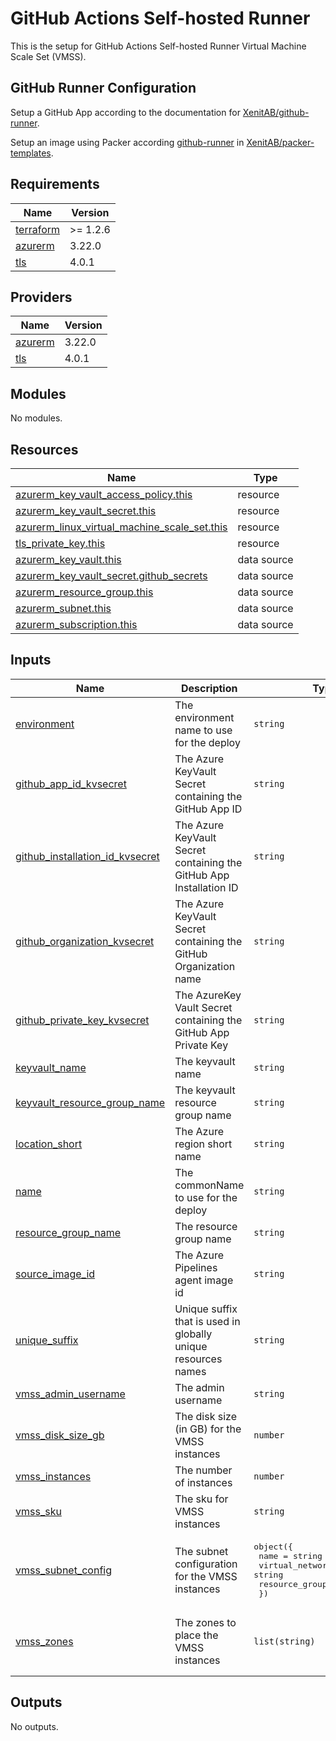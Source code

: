 # GitHub Actions Self-hosted Runner

This is the setup for GitHub Actions Self-hosted Runner Virtual Machine Scale Set (VMSS).

## GitHub Runner Configuration

Setup a GitHub App according to the documentation for [XenitAB/github-runner](https://github.com/XenitAB/github-runner).

Setup an image using Packer according [github-runner](https://github.com/XenitAB/packer-templates/tree/main/templates/azure/github-runner) in [XenitAB/packer-templates](https://github.com/XenitAB/packer-templates).

## Requirements

| Name | Version |
|------|---------|
| <a name="requirement_terraform"></a> [terraform](#requirement\_terraform) | >= 1.2.6 |
| <a name="requirement_azurerm"></a> [azurerm](#requirement\_azurerm) | 3.22.0 |
| <a name="requirement_tls"></a> [tls](#requirement\_tls) | 4.0.1 |

## Providers

| Name | Version |
|------|---------|
| <a name="provider_azurerm"></a> [azurerm](#provider\_azurerm) | 3.22.0 |
| <a name="provider_tls"></a> [tls](#provider\_tls) | 4.0.1 |

## Modules

No modules.

## Resources

| Name | Type |
|------|------|
| [azurerm_key_vault_access_policy.this](https://registry.terraform.io/providers/hashicorp/azurerm/3.22.0/docs/resources/key_vault_access_policy) | resource |
| [azurerm_key_vault_secret.this](https://registry.terraform.io/providers/hashicorp/azurerm/3.22.0/docs/resources/key_vault_secret) | resource |
| [azurerm_linux_virtual_machine_scale_set.this](https://registry.terraform.io/providers/hashicorp/azurerm/3.22.0/docs/resources/linux_virtual_machine_scale_set) | resource |
| [tls_private_key.this](https://registry.terraform.io/providers/hashicorp/tls/4.0.1/docs/resources/private_key) | resource |
| [azurerm_key_vault.this](https://registry.terraform.io/providers/hashicorp/azurerm/3.22.0/docs/data-sources/key_vault) | data source |
| [azurerm_key_vault_secret.github_secrets](https://registry.terraform.io/providers/hashicorp/azurerm/3.22.0/docs/data-sources/key_vault_secret) | data source |
| [azurerm_resource_group.this](https://registry.terraform.io/providers/hashicorp/azurerm/3.22.0/docs/data-sources/resource_group) | data source |
| [azurerm_subnet.this](https://registry.terraform.io/providers/hashicorp/azurerm/3.22.0/docs/data-sources/subnet) | data source |
| [azurerm_subscription.this](https://registry.terraform.io/providers/hashicorp/azurerm/3.22.0/docs/data-sources/subscription) | data source |

## Inputs

| Name | Description | Type | Default | Required |
|------|-------------|------|---------|:--------:|
| <a name="input_environment"></a> [environment](#input\_environment) | The environment name to use for the deploy | `string` | n/a | yes |
| <a name="input_github_app_id_kvsecret"></a> [github\_app\_id\_kvsecret](#input\_github\_app\_id\_kvsecret) | The Azure KeyVault Secret containing the GitHub App ID | `string` | `"github-app-id"` | no |
| <a name="input_github_installation_id_kvsecret"></a> [github\_installation\_id\_kvsecret](#input\_github\_installation\_id\_kvsecret) | The Azure KeyVault Secret containing the GitHub App Installation ID | `string` | `"github-installation-id"` | no |
| <a name="input_github_organization_kvsecret"></a> [github\_organization\_kvsecret](#input\_github\_organization\_kvsecret) | The Azure KeyVault Secret containing the GitHub Organization name | `string` | `"github-organization"` | no |
| <a name="input_github_private_key_kvsecret"></a> [github\_private\_key\_kvsecret](#input\_github\_private\_key\_kvsecret) | The AzureKey Vault Secret containing the GitHub App Private Key | `string` | `"github-private-key"` | no |
| <a name="input_keyvault_name"></a> [keyvault\_name](#input\_keyvault\_name) | The keyvault name | `string` | `""` | no |
| <a name="input_keyvault_resource_group_name"></a> [keyvault\_resource\_group\_name](#input\_keyvault\_resource\_group\_name) | The keyvault resource group name | `string` | `""` | no |
| <a name="input_location_short"></a> [location\_short](#input\_location\_short) | The Azure region short name | `string` | n/a | yes |
| <a name="input_name"></a> [name](#input\_name) | The commonName to use for the deploy | `string` | n/a | yes |
| <a name="input_resource_group_name"></a> [resource\_group\_name](#input\_resource\_group\_name) | The resource group name | `string` | `""` | no |
| <a name="input_source_image_id"></a> [source\_image\_id](#input\_source\_image\_id) | The Azure Pipelines agent image id | `string` | n/a | yes |
| <a name="input_unique_suffix"></a> [unique\_suffix](#input\_unique\_suffix) | Unique suffix that is used in globally unique resources names | `string` | `""` | no |
| <a name="input_vmss_admin_username"></a> [vmss\_admin\_username](#input\_vmss\_admin\_username) | The admin username | `string` | `"ghradmin"` | no |
| <a name="input_vmss_disk_size_gb"></a> [vmss\_disk\_size\_gb](#input\_vmss\_disk\_size\_gb) | The disk size (in GB) for the VMSS instances | `number` | `128` | no |
| <a name="input_vmss_instances"></a> [vmss\_instances](#input\_vmss\_instances) | The number of instances | `number` | `1` | no |
| <a name="input_vmss_sku"></a> [vmss\_sku](#input\_vmss\_sku) | The sku for VMSS instances | `string` | `"Standard_F4s_v2"` | no |
| <a name="input_vmss_subnet_config"></a> [vmss\_subnet\_config](#input\_vmss\_subnet\_config) | The subnet configuration for the VMSS instances | <pre>object({<br>    name                 = string<br>    virtual_network_name = string<br>    resource_group_name  = string<br>  })</pre> | n/a | yes |
| <a name="input_vmss_zones"></a> [vmss\_zones](#input\_vmss\_zones) | The zones to place the VMSS instances | `list(string)` | <pre>[<br>  "1",<br>  "2",<br>  "3"<br>]</pre> | no |

## Outputs

No outputs.
